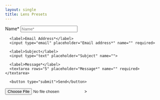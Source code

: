 ```yaml
---
layout: single
title: Lens Presets
---
```


<form action="" method="post">
      <label>Name*</label>
      <input type="text" placeholder="Name*" name="" required>
  
      <label>Email Address*</label>
      <input type="email" placeholder="Email address*" name="" required>
    
      <label>Subject</label>
      <input type="text" placeholder="Subject" name="">
    
      <label>Message*</label>
      <textarea rows="5" placeholder="Message*" name="" required></textarea>
     
      <button type="submit">Send</button>
</form>

<input id="image-file" type="file" />

<script type="text/javascript">
	
</script>>